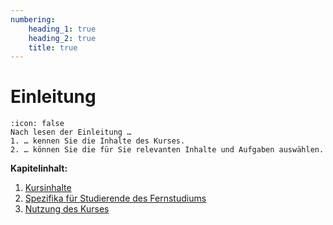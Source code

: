 ```yaml
---
numbering:
    heading_1: true
    heading_2: true
    title: true
---
```


# Einleitung

```{seealso} 🎓 Lernziele
:icon: false
Nach lesen der Einleitung …
1. … kennen Sie die Inhalte des Kurses.
2. … können Sie die für Sie relevanten Inhalte und Aufgaben auswählen.
```

**Kapitelinhalt:**

1. [Kursinhalte](./Kursinhalte.md)
2. [Spezifika für Studierende des Fernstudiums](./Spezifika_Fernstudium.md)
3. [Nutzung des Kurses](./Nutzung_des_Kurses.md)
